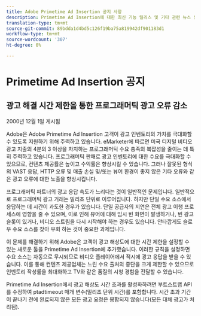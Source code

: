 ```yaml
---
title: Adobe Primetime Ad Insertion 공지 사항
description: Primetime Ad Insertion에 대한 최신 기능 릴리스 및 기타 관련 뉴스 발표
translation-type: tm+mt
source-git-commit: 89bdda1d4bd5c126f19ba75a819942df901183d1
workflow-type: tm+mt
source-wordcount: '307'
ht-degree: 0%

---
```



# Primetime Ad Insertion 공지

## 광고 해결 시간 제한을 통한 프로그래머틱 광고 오류 감소

2000년 12월 1일 게시됨

Adobe은 Adobe Primetime Ad Insertion 고객이 광고 인벤토리의 가치를 극대화할 수 있도록 지원하기 위해 주력하고 있습니다. eMarketer에 따르면 미국 디지털 비디오 광고 지출의 4분의 3 이상을 차지하는 프로그래머틱 수요 충족의 복잡성을 줄이는 데 특히 주력하고 있습니다. 프로그래머틱 판매로 광고 인벤토리에 대한 수요를 극대화할 수 있으므로, 컨텐츠 제공률은 높이고 수익률은 향상시킬 수 있습니다. 그러나 잘못된 형식의 VAST 응답, HTTP 오류 및 매출 손실 및/또는 뷰어 환경이 좋지 않은 기타 오류와 같은 광고 오류에 대한 노출을 향상시킵니다.

프로그래머틱 파트너의 광고 응답 속도가 느리다는 것이 일반적인 문제입니다. 일반적으로 프로그래머틱 광고 거래는 밀리초 단위로 이루어집니다. 하지만 단일 수요 소스에서 응답하는 데 시간이 과도한 경우가 있습니다. 단일 공급자의 지연은 전체 광고 이행 프로세스에 영향을 줄 수 있으며, 이로 인해 뷰어에 대해 임시 빈 화면이 발생하거나, 빈 광고 슬롯이 있거나, 비디오 스트림을 다시 시작해야 하는 경우도 있습니다. 안타깝게도 슬로우 수요 소스를 찾아 우회 하는 것이 중요한 과제입니다.

이 문제를 해결하기 위해 Adobe은 고객이 광고 해상도에 대한 시간 제한을 설정할 수 있는 새로운 툴을 Primetime Ad Insertion에 추가했습니다. 이러한 규칙을 설정하면 수요 소스는 자동으로 무시되므로 비디오 플레이어에서 적시에 광고 응답을 받을 수 있습니다. 이를 통해 컨텐츠 제공업체는 느린 수요 출처의 중단을 크게 제한할 수 있으므로 인벤토리 작성률을 최대화하고 TV와 같은 품질의 시청 경험을 전달할 수 있습니다.

Primetime Ad Insertion에서 광고 해상도 시간 초과를 활성화하려면 부트스트랩 API를 수정하여 ptadtimeout 매개 변수(밀리초 단위 시간)를 포함합니다.  시간 초과 기간이 끝나기 전에 완료되지 않은 모든 광고 요청은 봉합되지 않습니다(모든 대체 광고가 처리됨).
